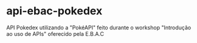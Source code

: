 ﻿# api-ebac-pokedex
API Pokedex utilizando a "PokéAPI" feito durante o workshop "Introdução ao uso de APIs" oferecido pela E.B.A.C

